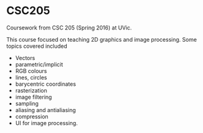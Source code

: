 # CSC205
Coursework from CSC 205 (Spring 2016) at UVic.

This course focused on teaching 2D graphics and image processing.
Some topics covered included
- Vectors
- parametric/implicit
- RGB colours
- lines, circles
- barycentric coordinates
- rasterization
- image filtering
- sampling
- aliasing and antialiasing
- compression
- UI for image processing.
